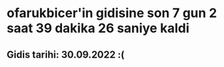 # ofarukbicer'in gidisine son 7 gun 2 saat 39 dakika 26 saniye kaldi

## Gidis tarihi: 30.09.2022 :(